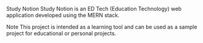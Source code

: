 Study Notion
Study Notion is an ED Tech (Education Technology) web application developed using the MERN stack.

Note
This project is intended as a learning tool and can be used as a sample project for educational or personal projects.
